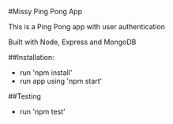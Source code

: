#Missy Ping Pong App

This is a Ping Pong app with user authentication

Built with Node, Express and MongoDB

##Installation:

- run 'npm install'
- run app using 'npm start'

##Testing

- run 'npm test'

